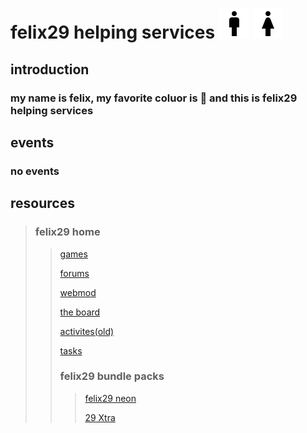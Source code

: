 # felix29 helping services ![male](/outline_man_black_24dp.png) ![female](/outline_woman_black_24dp.png)
## introduction
### my name is felix, my favorite coluor is 🔵 and this is felix29 helping services
## events
### no events
## **resources**
>### felix29 home
>>[games](https://dinosaur23.github.io/play/)
>>
>>[forums](https://felix29.forumotion.com/)
>>
>>[webmod](https://dinosaur23.github.io/webmod)
>>
>>[the board](https://fell29.wordpress.com)
>>
>>[activites(old)](https://sites.google.com/view/felix29/activites)
>>
>>[tasks](https://dinosaur23.github.io/tasks/)
>>
>>### felix29 bundle packs
>>>[felix29 neon](https://sites.google.com/view/felix29n/page_1)
>>>
>>>[29 Xtra](https://dinosaur23.github.io/bundle-pack-milk)
>>>

